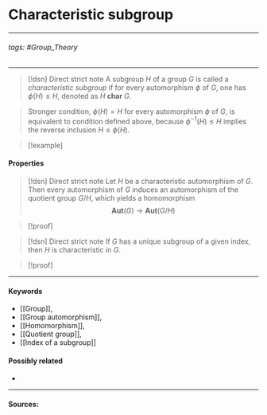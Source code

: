 # Characteristic subgroup
***
###### tags: #Group_Theory 
***
>[!dsn] Direct strict note
>A subgroup $H$ of a group $G$ is called a *characteristic subgroup* if for every automorphism $\phi$ of $G$, one has $\phi(H)\leqslant H$, denoted as $H\;\textbf{char}\;G$.

>Stronger condition, $\phi(H)=H$ for every automorphism $\phi$ of $G$, is equivalent to condition defined above, because $\phi^{-1}(H)\leqslant H$ implies the reverse inclusion $H\leqslant\phi(H)$.

>[!example] 
>
#### Properties
>[!dsn] Direct strict note
>Let $H$ be a characteristic automorphism of $G$. Then every automorphism of $G$ induces an automorphism of the quotient group $G/H$, which yields a homomorphism $$\textbf{Aut}(G)\to\textbf{Aut}(G/H)$$

>[!proof]
>

>[!dsn] Direct strict note
>If $G$ has a unique subgroup of a given index, then $H$ is characteristic in $G$.

>[!proof]
>
***
#### Keywords
- [[Group]],
- [[Group automorphism]],
- [[Homomorphism]],
- [[Quotient group]],
- [[Index of a subgroup]]
#### Possibly related
- 
***
#### Sources: